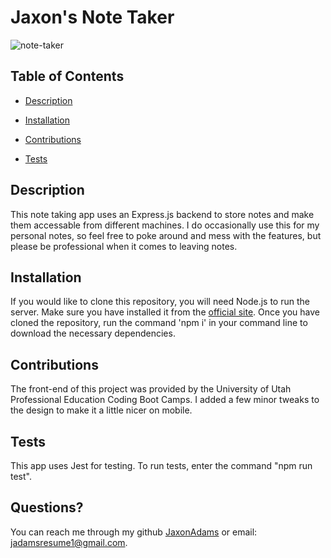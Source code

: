

# Jaxon's Note Taker

![note-taker](https://user-images.githubusercontent.com/96997462/159390512-e479ad16-f0fc-49e6-b0d1-5d74a829e1b6.JPG)

## Table of Contents
 - [Description](#description)
 - [Installation](#installation)

 - [Contributions](#contributions)
 - [Tests](#tests)


## Description
This note taking app uses an Express.js backend to store notes and make them accessable from different machines. I do occasionally use this for my personal notes, so feel free to poke around and mess with the features, but please be professional when it comes to leaving notes.
    

## Installation
If you would like to clone this repository, you will need Node.js to run the server. Make sure you have installed it from the [official site](https://nodejs.org). Once you have cloned the repository, run the command 'npm i' in your command line to download the necessary dependencies.
    


## Contributions
The front-end of this project was provided by the University of Utah Professional Education Coding Boot Camps. I added a few minor tweaks to the design to make it a little nicer on mobile.
    

## Tests
This app uses Jest for testing. To run tests, enter the command "npm run test".
    

## Questions?
You can reach me through my github [JaxonAdams](https://github.com/JaxonAdams) or email: jadamsresume1@gmail.com.
